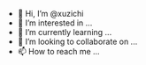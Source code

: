 - 👋 Hi, I’m @xuzichi
- 👀 I’m interested in ...
- 🌱 I’m currently learning ...
- 💞️ I’m looking to collaborate on ...
- 📫 How to reach me ...

<!---
xuzichi/xuzichi is a ✨ special ✨ repository because its `README.md` (this file) appears on your GitHub profile.
You can click the Preview link to take a look at your changes.
--->
